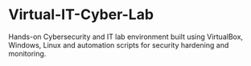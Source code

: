 # Virtual-IT-Cyber-Lab
Hands-on Cybersecurity and IT lab environment built using VirtualBox, Windows, Linux and automation scripts for security hardening and monitoring.
